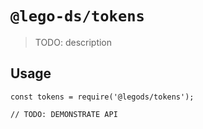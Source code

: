# `@lego-ds/tokens`

> TODO: description

## Usage

```
const tokens = require('@legods/tokens');

// TODO: DEMONSTRATE API
```
